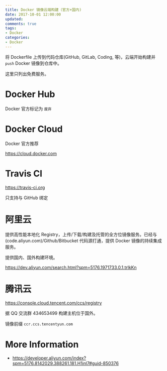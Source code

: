 ```yaml
---
title: Docker 镜像云端构建（官方+国内)
date: 2017-10-01 12:00:00
updated:
comments: true
tags:
- Docker
categories:
- Docker
---
```


将 Dockerfile 上传到代码仓库(GitHub, GitLab, Coding, 等)，云端开始构建并 `push` Docker 镜像到仓库中。

这里只列出免费服务。

<!--more-->

# Docker Hub

Docker 官方标记为 `废弃`

# Docker Cloud

Docker 官方推荐

https://cloud.docker.com

# Travis CI

https://travis-ci.org

只支持与 GitHub 绑定

# 阿里云

提供高性能本地化 Registry，上传/下载/构建及托管的全方位镜像服务。已经与(code.aliyun.com)/Github/Bitbucket 代码源打通，提供 Docker 镜像的持续集成服务。

提供国内、国外构建环境。

https://dev.aliyun.com/search.html?spm=5176.1971733.0.1.trlkKn

# 腾讯云

https://console.cloud.tencent.com/ccs/registry

据 QQ 交流群 434653499 构建主机位于国外。

镜像前缀 `ccr.ccs.tencentyun.com`

# More Information

* https://developer.aliyun.com/index?spm=5176.8142029.388261.181.H1inl7#guid-850376
